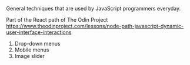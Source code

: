 General techniques that are used by JavaScript programmers everyday.

Part of the React path of The Odin Project
https://www.theodinproject.com/lessons/node-path-javascript-dynamic-user-interface-interactions

1. Drop-down menus
2. Mobile menus
3. Image slider